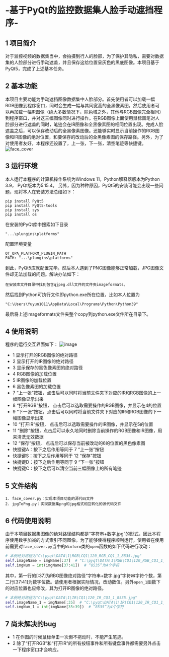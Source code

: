 # -基于PyQt的监控数据集人脸手动遮挡程序-
## 1 项目简介
对于监控视频的数据集当中，会拍摄到行人的脸部，为了保护其隐私，需要对数据集的人脸部分进行手动遮盖，并且保存这给位置呈灰色的黑底图像。本项目基于PyQt5，完成了上述基本任务。
## 2 基本功能
本项目主要功能为手动遮挡图像数据集中人脸部分。首先使用者可以加载一幅RGB图像到程序窗口，同时会生成一幅与其同宽高的全黑像素图。然后使用者可以再加载一幅IR图像（绝大多数情况下，除色域之外，其他与RGB图像完全相同）到程序窗口，并对这三幅图像同时进行操作。在RGB图像上面使用鼠标画笔对人脸部分进行遮盖的同时，笔迹会在IR图像和全黑像素图的相同位置出现。完成人脸遮盖之后，可以保存改动后的全黑像素图像。还能够实时显示当前操作的RGB图像和IR图像的绝对位置，和要保存的改动后的全黑像素图的保存路径。另外，为了对使用者友好，本程序还设置了，上一张，下一张，清空笔迹等快捷键。
![face_cover](https://user-images.githubusercontent.com/45918664/184271301-c58bd8d8-1855-49a5-ae58-8b71927b272f.png)
## 3 运行环境
本人运行本程序的计算机操作系统为Windows 11，Python解释器版本为Python 3.9， PyQt版本为5.15.4。
另外，因为种种原因，PyQt5的安装可能会出现一些问题，现将本人在安装方法总结如下：
```
pip install PyQt5
pip install PyQt5-tools
pip install sys
pip install os
```
在安装的PyQt库中搜索如下目录
```
"...\plungins\platforms"
```
配置环境变量
```
QT_QPA_PLATFORM_PLUGIN_PATH
PATH: "...\plungins\platforms"
```
到此，PyQt5库就配置完毕。然后本人遇到了PNG图像能够正常加载，JPG图像文件却无法加载的问题。解决办法如下：
```
在安装库文件目录中找到包含qjpeg.dll文件的文件夹imageformats。
```
然后找到Python可执行文件即python.exe所在位置，比如本人位置为
```
"C:\Users\Yuyun1011\AppData\Local\Programs\Python\Python39"
```
最后将上述imageformats文件夹整个copy到python.exe文件所在目录下。
## 4 使用说明
程序的运行交互界面如下：
![image](https://user-images.githubusercontent.com/45918664/184276479-f19b02c2-8835-4e08-bee4-76f8abb75723.png)
- 1 显示打开的RGB图像的绝对路径
- 2 显示打开的IR图像的绝对路径
- 3 显示保存的黑色像素图的绝对路径
- 4 RGB图像的加载位置
- 5 IR图像的加载位置
- 6 黑色像素图的加载位置
- 7 “上一张”按钮，点击后可以同时将当前文件夹下对应的IR和RGB图像的上一幅图像显示出来
- 8 “打开RGB”按钮， 点击后可以选取需要操作的RGB图像，并显示在4的位置
- 9 “下一张”按钮，点击后可以同时将当前文件夹下对应的IR和RGB图像的下一幅图像显示出来
- 10 “打开IR”按钮， 点击后可以选取需要操作的IR图像，并显示在5的位置
- 11 “删除”按钮，点击后可以永久地同时删除当前操作的RGB图像和IR图像，用来清洗无效数据
- 12 “保存”按钮， 点击后可以保存当前被改动的6的位置的黑色像素图
- 快捷键A：按下之后作用等同于 7 “上一张”按钮
- 快捷键S：按下之后作用等同于 12 “保存”按钮
- 快捷键D：按下之后作用等同于 9 “下一张”按钮
- 快捷键C：按下之后可以清空当前三幅图像上的所有笔迹
## 5 文件结构
```
1. face_cover.py：实现本项目功能的源代码文件
2. jpgToPng.py：实现数据集png和jpg格式相互转化的源代码文件
```
## 6 代码使用说明
由于本项目数据集图像的绝对路径结构都是“字符串+数字.jpg”的形式，因此本程序使用数字加减的方式索引不同图像。为了能够使得程序顺利运行，使用者在使用前需要对`face_cover.py`当中的`Winform`类的`open`函数的如下代码进行改动：
```python
# 本例绝对路径为"C:\pyqt\DATA\1\RGB\CQ1\120_RGB_CQ1_1_8535.jpg"
self.imageName = imgName[:37]  # "C:\pyqt\DATA\1\RGB\CQ1\120_RGB_CQ1_1_" 为37个字符
self.imgNum = int(imgName[37:41])  # “8535”为4个字符
```
其中，第一行的[:37]为RBG图像绝对路径“字符串+数字.jpg”字符串字符个数，第二行[37:41]为数字位数。请使用者根据实际情况，改动数值。另外`open_1`函数下的对应位置也应修改，其为打开IR图像的绝对路径。
```python
# 本例绝对路径为"C:\pyqt\DATA\1\IR\CQ1\120_IR_CQ1_1_8535.jpg"
self.imageName_1 = imgName[:35]  # "C:\pyqt\DATA\1\IR\CQ1\120_IR_CQ1_1_" 为35个字符
self.imgNum_1 = int(imgName[35:39])  # “8535”为4个字符
```
## 7 尚未解决的bug
- 1 在作图的时候鼠标单击一次但不拖动时，不能产生笔迹。
- 2 除了“打开RGB”和“打开IR”的所有按钮事件和所有键盘事件都需要另外点击一下程序窗口才会响应。
